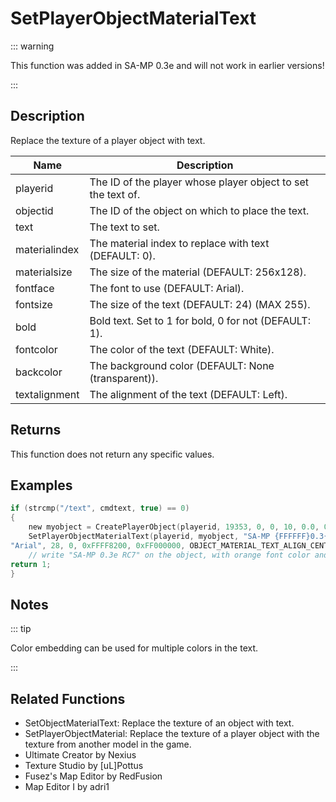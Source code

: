 # SetPlayerObjectMaterialText

::: warning

This function was added in SA-MP 0.3e and will not work in earlier versions!

:::

## Description

Replace the texture of a player object with text.

| Name          | Description                                                  |
| ------------- | ------------------------------------------------------------ |
| playerid      | The ID of the player whose player object to set the text of. |
| objectid      | The ID of the object on which to place the text.             |
| text          | The text to set.                                             |
| materialindex | The material index to replace with text (DEFAULT: 0).        |
| materialsize  | The size of the material (DEFAULT: 256x128).                 |
| fontface      | The font to use (DEFAULT: Arial).                            |
| fontsize      | The size of the text (DEFAULT: 24) (MAX 255).                |
| bold          | Bold text. Set to 1 for bold, 0 for not (DEFAULT: 1).        |
| fontcolor     | The color of the text (DEFAULT: White).                      |
| backcolor     | The background color (DEFAULT: None (transparent)).          |
| textalignment | The alignment of the text (DEFAULT: Left).                   |

## Returns

This function does not return any specific values.

## Examples

```c
if (strcmp("/text", cmdtext, true) == 0)
{
    new myobject = CreatePlayerObject(playerid, 19353, 0, 0, 10, 0.0, 0.0, 90.0); //create the object
    SetPlayerObjectMaterialText(playerid, myobject, "SA-MP {FFFFFF}0.3{008500}e {FF8200}RC7", 0, OBJECT_MATERIAL_SIZE_256x128,\
"Arial", 28, 0, 0xFFFF8200, 0xFF000000, OBJECT_MATERIAL_TEXT_ALIGN_CENTER);
    // write "SA-MP 0.3e RC7" on the object, with orange font color and black background
return 1;
}
```

## Notes

::: tip

Color embedding can be used for multiple colors in the text.

:::

## Related Functions

- SetObjectMaterialText: Replace the texture of an object with text.
- SetPlayerObjectMaterial: Replace the texture of a player object with the texture from another model in the game.
- Ultimate Creator by Nexius
- Texture Studio by [uL]Pottus
- Fusez's Map Editor by RedFusion
- Map Editor I by adri1
